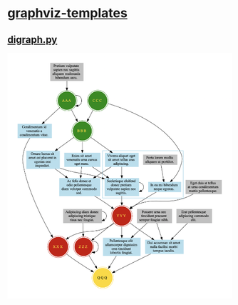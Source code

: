 # [graphviz-templates](https://github.com/cb-g/graphviz-templates)

## [digraph.py](https://github.com/cb-g/graphviz-templates/blob/main/digraph.py)

<img src="digraph.gv.png" alt="digraph" width="625"/>
